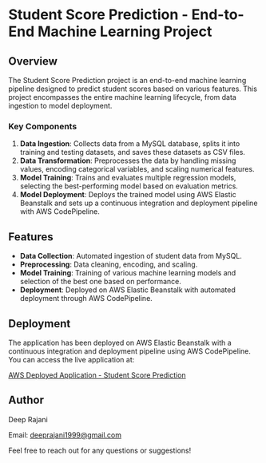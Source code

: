 # Student Score Prediction - End-to-End Machine Learning Project

## Overview

The Student Score Prediction project is an end-to-end machine learning pipeline designed to predict student scores based on various features. This project encompasses the entire machine learning lifecycle, from data ingestion to model deployment. 

### Key Components

1. **Data Ingestion**: Collects data from a MySQL database, splits it into training and testing datasets, and saves these datasets as CSV files.
2. **Data Transformation**: Preprocesses the data by handling missing values, encoding categorical variables, and scaling numerical features.
3. **Model Training**: Trains and evaluates multiple regression models, selecting the best-performing model based on evaluation metrics.
4. **Model Deployment**: Deploys the trained model using AWS Elastic Beanstalk and sets up a continuous integration and deployment pipeline with AWS CodePipeline.

## Features

- **Data Collection**: Automated ingestion of student data from MySQL.
- **Preprocessing**: Data cleaning, encoding, and scaling.
- **Model Training**: Training of various machine learning models and selection of the best one based on performance.
- **Deployment**: Deployed on AWS Elastic Beanstalk with automated deployment through AWS CodePipeline.

## Deployment

The application has been deployed on AWS Elastic Beanstalk with a continuous integration and deployment pipeline using AWS CodePipeline. You can access the live application at:

[AWS Deployed Application - Student Score Prediction](http://studentscoreprediction-env.eba-zq5zfp6y.us-east-1.elasticbeanstalk.com/predictdata)


## Author
Deep Rajani

Email: deeprajani1999@gmail.com

Feel free to reach out for any questions or suggestions!
